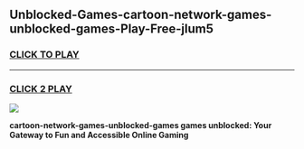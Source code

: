 
## Unblocked-Games-cartoon-network-games-unblocked-games-Play-Free-jlum5
<h3>
<a href="https://premium76.site?title=cartoon-network-games-unblocked-games&ref=10A">CLICK TO PLAY</a></h3>
<hr>

<h3>
<a href="https://premium76.site?title=cartoon-network-games-unblocked-games&ref=10A">CLICK 2 PLAY</a>
  
</h3>

<a href="https://premium76.site?title=cartoon-network-games-unblocked-games&ref=10A"><img src="https://clearcache.store/games.png"></a>


**cartoon-network-games-unblocked-games games unblocked: Your Gateway to Fun and Accessible Online Gaming**
